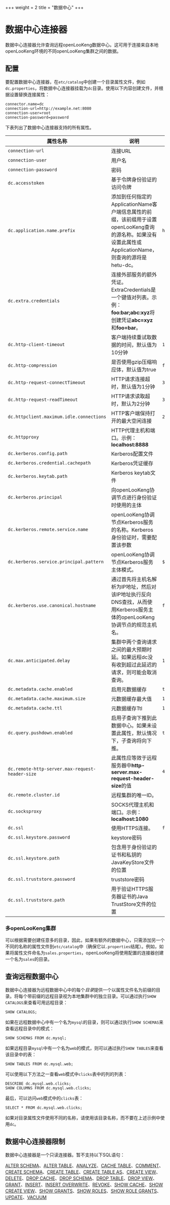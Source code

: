 +++
weight = 2
title = "数据中心"
+++

# 数据中心连接器

数据中心连接器允许查询远程openLooKeng数据中心。这可用于连接来自本地openLooKeng环境的不同openLooKeng集群之间的数据。

## 配置

要配置数据中心连接器，在`etc/catalog`中创建一个目录属性文件，例如`dc.properties`，将数据中心连接器挂载为`dc`目录。使用以下内容创建文件，并根据设置替换连接属性：

```{.none}
connector.name=dc
connection-url=http://example.net:8080
connection-user=root
connection-password=password
```

下表列出了数据中心连接器支持的所有属性。

| 属性名称| 说明| 默认值|
|----------|----------|----------|
| `connection-url`| 连接URL| |
| `connection-user`| 用户名| |
| `connection-password`| 密码| |
| `dc.accesstoken`| 基于令牌身份验证的访问令牌| |
| `dc.application.name.prefix`| 添加到任何指定的ApplicationName客户端信息属性的前缀，该前缀用于设置openLooKeng查询的源名称。如果没有设置此属性或ApplicationName，则查询的源将是hetu-dc。| `hetu-dc`|
| `dc.extra.credentials`| 连接外部服务的额外凭证。ExtraCredentials是一个键值对列表。示例：**foo:bar;abc:xyz**将创建凭证**abc=xyz**和**foo=bar**。| |
| `dc.http-client-timeout`| 客户端持续重试取数据的时间，默认值为10分钟| `10.00m`|
| `dc.http-compression`| 是否使用gzip压缩响应体，默认值为true| `false`|
| `dc.http-request-connectTimeout`| HTTP请求连接超时，默认值为1分钟| `30.00s`|
| `dc.http-request-readTimeout`| HTTP请求读取超时，默认为2分钟| `30.00s`|
| `dc.httpclient.maximum.idle.connections`| HTTP客户端保持打开的最大空闲连接| `20`|
| `dc.httpproxy`| HTTP代理主机和端口。示例：**localhost:8888**| |
| `dc.kerberos.config.path`| Kerberos配置文件| |
| `dc.kerberos.credential.cachepath`| Kerberos凭证缓存| |
| `dc.kerberos.keytab.path`| Kerberos keytab文件| |
| `dc.kerberos.principal`| 向openLooKeng协调节点进行身份验证时使用的主体| |
| `dc.kerberos.remote.service.name`| openLooKeng协调节点Kerberos服务的名称。Kerberos身份验证时，需要配置该参数| |
| `dc.kerberos.service.principal.pattern`| openLooKeng协调节点Kerberos服务主体模式。| `${SERVICE}@${HOST}`|
| `dc.kerberos.use.canonical.hostname`| 通过首先将主机名解析为IP地址，然后对该IP地址执行反向DNS查找，从而使用Kerberos服务主体的openLooKeng协调节点的规范主机名。| `false`|
| `dc.max.anticipated.delay`| 集群中两个查询请求之间的最大预期时延。如果远程dc没有收到超过此延迟的请求，则可能会取消查询。| `10.00m`|
| `dc.metadata.cache.enabled`| 启用元数据缓存| `true`|
| `dc.metadata.cache.maximum.size`| 元数据缓存最大值| `10000`|
| `dc.metadata.cache.ttl`| 元数据缓存Ttl| `1.00s`|
| `dc.query.pushdown.enabled`| 启用子查询下推到此数据中心。如果未设置此属性，默认情况下，子查询将向下推。| `true`|
| `dc.remote-http-server.max-request-header-size`| 此属性应等效于远程服务器中**http-server.max-request-header-size**的值| `4kB`|
| `dc.remote.cluster.id`| 远程集群的唯一ID。| |
| `dc.socksproxy`| SOCKS代理主机和端口。示例：**localhost:1080**| |
| `dc.ssl`| 使用HTTPS连接。| `false`|
| `dc.ssl.keystore.password`| keystore密码| |
| `dc.ssl.keystore.path`| 包含用于身份验证的证书和私钥的JavaKeyStore文件的位置| |
| `dc.ssl.truststore.password`| truststore密码| |
| `dc.ssl.truststore.path`| 用于验证HTTPS服务器证书的Java TrustStore文件的位置| |

### 多openLooKeng集群

可以根据需要创建任意多的目录，因此，如果有额外的数据中心，只需添加另一个不同的名称的属性文件到`etc/catalog`中（确保它以`.properties`结尾）。例如，如果将属性文件命名为`sales.properties`，openLooKeng将使用配置的连接器创建一个名为`sales`的目录。

## 查询远程数据中心

数据中心连接器为远程数据中心中的每个*目录*提供一个以属性文件名为前缀的目录。将每个带前缀的远程目录视为本地集群中的独立目录。可以通过执行`SHOW CATALOGS`来查看可用远程目录：

    SHOW CATALOGS;

如果在远程数据中心中有一个名为`mysql`的目录，则可以通过执行`SHOW SCHEMAS`来查看远程目录中的模式：

    SHOW SCHEMAS FROM dc.mysql;

如果远程目录`mysql`中有一个名为`web`的模式，则可以通过执行`SHOW TABLES`来查看该目录中的表：

    SHOW TABLES FROM dc.mysql.web;

可以使用以下方法之一查看`web`模式中`clicks`表中的列的列表：

    DESCRIBE dc.mysql.web.clicks;
    SHOW COLUMNS FROM dc.mysql.web.clicks;

最后，可以访问`web`模式中的`clicks`表：

    SELECT * FROM dc.mysql.web.clicks;

如果对目录属性文件使用不同的名称，请使用该目录名称，而不要在上述示例中使用`dc`。

## 数据中心连接器限制

数据中心连接器是一个只读连接器。暂不支持以下SQL语句：

[ALTER SCHEMA](../sql/alter-schema.html)、[ALTER TABLE](../sql/alter-table.html)、[ANALYZE](../sql/analyze.html)、[CACHE TABLE](../sql/cache-table.html)、[COMMENT](../sql/comment.html)、[CREATE SCHEMA](../sql/create-schema.html)、[CREATE TABLE](../sql/create-table.html)、[CREATE TABLE AS](../sql/create-table-as.html)、[CREATE VIEW](../sql/create-view.html)、[DELETE](../sql/delete.html)、[DROP CACHE](../sql/drop-cache.html)、[DROP SCHEMA](../sql/drop-schema.html)、[DROP TABLE](../sql/drop-table.html)、[DROP VIEW](../sql/drop-view.html)、[GRANT](../sql/grant.html)、[INSERT](../sql/insert.html)、[INSERT OVERWRITE](../sql/insert-overwrite.html)、[REVOKE](../sql/revoke.html)、[SHOW CACHE](../sql/show-cache.html)、[SHOW CREATE VIEW](../sql/show-create-view.html)、[SHOW GRANTS](../sql/show-grants.html)、[SHOW ROLES](../sql/show-roles.html)、[SHOW ROLE GRANTS](../sql/show-role-grants.html)、[UPDATE](../sql/update.html)、[VACUUM](../sql/vacuum.html)